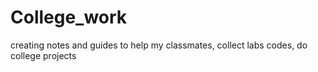 # College_work
creating notes and guides to help my classmates, collect labs codes, do college projects
